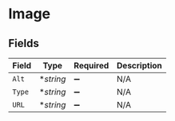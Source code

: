 # Image


## Fields

| Field              | Type               | Required           | Description        |
| ------------------ | ------------------ | ------------------ | ------------------ |
| `Alt`              | **string*          | :heavy_minus_sign: | N/A                |
| `Type`             | **string*          | :heavy_minus_sign: | N/A                |
| `URL`              | **string*          | :heavy_minus_sign: | N/A                |